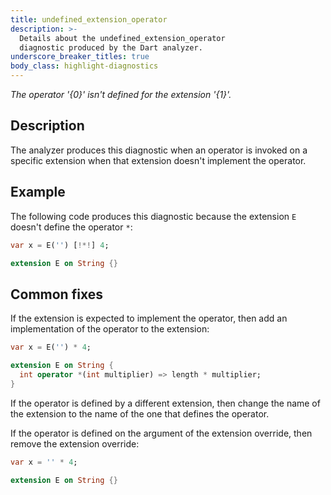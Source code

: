 ```yaml
---
title: undefined_extension_operator
description: >-
  Details about the undefined_extension_operator
  diagnostic produced by the Dart analyzer.
underscore_breaker_titles: true
body_class: highlight-diagnostics
---
```


_The operator '{0}' isn't defined for the extension '{1}'._

## Description

The analyzer produces this diagnostic when an operator is invoked on a
specific extension when that extension doesn't implement the operator.

## Example

The following code produces this diagnostic because the extension `E`
doesn't define the operator `*`:

```dart
var x = E('') [!*!] 4;

extension E on String {}
```

## Common fixes

If the extension is expected to implement the operator, then add an
implementation of the operator to the extension:

```dart
var x = E('') * 4;

extension E on String {
  int operator *(int multiplier) => length * multiplier;
}
```

If the operator is defined by a different extension, then change the name
of the extension to the name of the one that defines the operator.

If the operator is defined on the argument of the extension override, then
remove the extension override:

```dart
var x = '' * 4;

extension E on String {}
```
